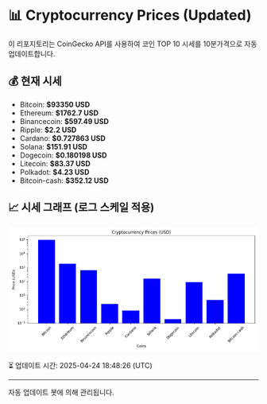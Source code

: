 
# 📊 Cryptocurrency Prices (Updated)

이 리포지토리는 CoinGecko API를 사용하여 코인 TOP 10 시세를 10분가격으로 자동 업데이트합니다.

## 💰 현재 시세
- Bitcoin: **$93350 USD**
- Ethereum: **$1762.7 USD**
- Binancecoin: **$597.49 USD**
- Ripple: **$2.2 USD**
- Cardano: **$0.727863 USD**
- Solana: **$151.91 USD**
- Dogecoin: **$0.180198 USD**
- Litecoin: **$83.37 USD**
- Polkadot: **$4.23 USD**
- Bitcoin-cash: **$352.12 USD**

## 📈 시세 그래프 (로그 스케일 적용)
![Crypto Prices](crypto_prices.png)

⏳ 업데이트 시간: 2025-04-24 18:48:26 (UTC)

---
자동 업데이트 봇에 의해 관리됩니다.
